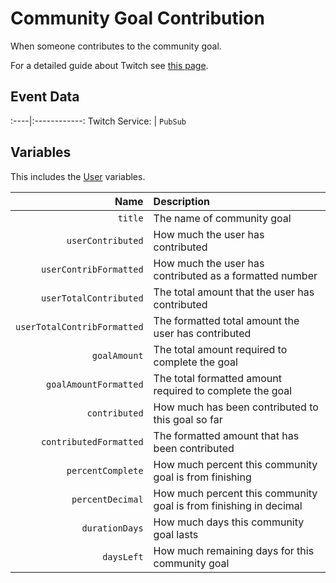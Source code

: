 # Community Goal Contribution
When someone contributes to the community goal.

For a detailed guide about Twitch see [this page](/Platforms/Twitch).

## Event Data
:----|:------------:
Twitch Service: | `PubSub`

## Variables
This includes the [User](/Variables/User-Variables) variables.

Name | Description
----:|:------------
`title` | The name of community goal
`userContributed` | How much the user has contributed
`userContribFormatted` | How much the user has contributed as a formatted number
`userTotalContributed` | The total amount that the user has contributed
`userTotalContribFormatted` | The formatted total amount the user has contributed
`goalAmount` | The total amount required to complete the goal
`goalAmountFormatted` | The total formatted amount required to complete the goal
`contributed` | How much has been contributed to this goal so far
`contributedFormatted` | The formatted amount that has been contributed
`percentComplete` | How much percent this community goal is from finishing
`percentDecimal` | How much percent this community goal is from finishing in decimal
`durationDays` | How much days this community goal lasts
`daysLeft` | How much remaining days for this community goal